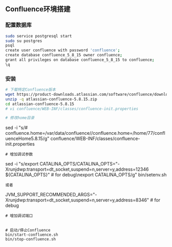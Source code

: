 ## Confluence环境搭建

### 配置数据库
```bash
sudo service postgresql start
sudo su postgres
psql
create user confluence with password 'confluence';
create database confluence_5_8_15 owner confluence;
grant all privileges on database confluence_5_8_15 to confluence;
\q
```

### 安装
```bash
# 下载特定Confluence版本
wget https://product-downloads.atlassian.com/software/confluence/downloads/atlassian-confluence-5.8.15.zip
unzip -q atlassian-confluence-5.8.15.zip
cd atlassian-confluence-5.8.15
# vi confluence/WEB-INF/classes/confluence-init.properties

# 修改home目录
```
sed -i "s/\# confluence.home=\/var\/data\/confluence\//confluence.home=\/home\/77\/confluenceHome5.8.15/g" confluence/WEB-INF/classes/confluence-init.properties
```
# 增加调试参数
```
sed -i "s/export CATALINA_OPTS/CATALINA_OPTS=\"-Xrunjdwp:transport=dt_socket,suspend=n,server=y,address=12346 ${CATALINA_OPTS}\"  \# for debug\nexport CATALINA_OPTS/g" bin/setenv.sh
```
或者
```
JVM_SUPPORT_RECOMMENDED_ARGS="-Xrunjdwp:transport=dt_socket,suspend=n,server=y,address=8346"    # for debug
```
# 增加调试端口


# 启动/停止Confluence
bin/start-confluence.sh
bin/stop-confluence.sh
```
